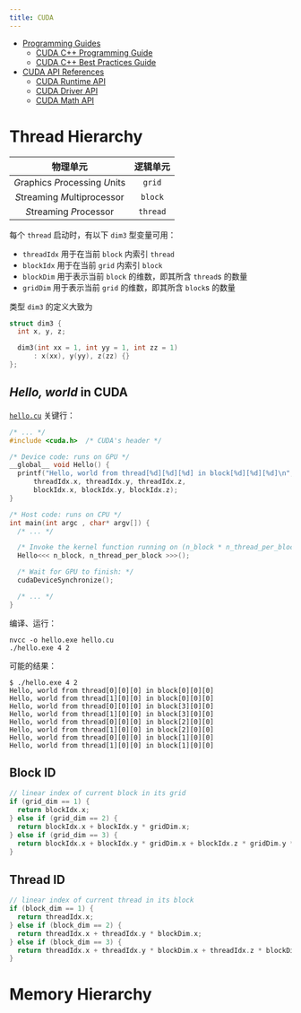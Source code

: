 ```yaml
---
title: CUDA
---
```


- [Programming Guides](https://docs.nvidia.com/cuda/#programming-guides)
  - [CUDA C++ Programming Guide](https://docs.nvidia.com/cuda/cuda-c-programming-guide)
  - [CUDA C++ Best Practices Guide](https://docs.nvidia.com/cuda/cuda-c-best-practices-guide)
- [CUDA API References](https://docs.nvidia.com/cuda/#cuda-api-references)
  - [CUDA Runtime API](https://docs.nvidia.com/cuda/cuda-runtime-api)
  - [CUDA Driver API](https://docs.nvidia.com/cuda/cuda-driver-api)
  - [CUDA Math API](https://docs.nvidia.com/cuda/cuda-math-api)

# Thread Hierarchy

|            物理单元             | 逻辑单元 |
| :-----------------------------: | :------: |
| *G*raphics *P*rocessing *U*nits |  `grid`  |
|  *S*treaming *M*ultiprocessor   | `block`  |
|     *S*treaming *P*rocessor     | `thread` |

每个 `thread` 启动时，有以下 `dim3` 型变量可用：

- `threadIdx` 用于在当前 `block` 内索引 `thread`
- `blockIdx` 用于在当前 `grid` 内索引 `block`
- `blockDim` 用于表示当前 `block` 的维数，即其所含 `thread`s 的数量
- `gridDim` 用于表示当前 `grid` 的维数，即其所含 `block`s 的数量

类型 `dim3` 的定义大致为

```c++
struct dim3 {
  int x, y, z;

  dim3(int xx = 1, int yy = 1, int zz = 1)
      : x(xx), y(yy), z(zz) {}
};
```

## *Hello, world* in CUDA

[`hello.cu`](./cuda/hello.cu) 关键行：

```c
/* ... */
#include <cuda.h>  /* CUDA's header */

/* Device code: runs on GPU */
__global__ void Hello() {
  printf("Hello, world from thread[%d][%d][%d] in block[%d][%d][%d]\n",
      threadIdx.x, threadIdx.y, threadIdx.z,
      blockIdx.x, blockIdx.y, blockIdx.z);
}

/* Host code: runs on CPU */
int main(int argc , char* argv[]) {
  /* ... */

  /* Invoke the kernel function running on (n_block * n_thread_per_block) threads: */
  Hello<<< n_block, n_thread_per_block >>>();

  /* Wait for GPU to finish: */
  cudaDeviceSynchronize();

  /* ... */
}
```

编译、运行：

```shell
nvcc -o hello.exe hello.cu
./hello.exe 4 2
```

可能的结果：

```
$ ./hello.exe 4 2
Hello, world from thread[0][0][0] in block[0][0][0]
Hello, world from thread[1][0][0] in block[0][0][0]
Hello, world from thread[0][0][0] in block[3][0][0]
Hello, world from thread[1][0][0] in block[3][0][0]
Hello, world from thread[0][0][0] in block[2][0][0]
Hello, world from thread[1][0][0] in block[2][0][0]
Hello, world from thread[0][0][0] in block[1][0][0]
Hello, world from thread[1][0][0] in block[1][0][0]
```

## Block ID

```c
// linear index of current block in its grid
if (grid_dim == 1) {
  return blockIdx.x;
} else if (grid_dim == 2) {
  return blockIdx.x + blockIdx.y * gridDim.x;
} else if (grid_dim == 3) {
  return blockIdx.x + blockIdx.y * gridDim.x + blockIdx.z * gridDim.y * gridDim.x;
}
```

## Thread ID

```c
// linear index of current thread in its block
if (block_dim == 1) {
  return threadIdx.x;
} else if (block_dim == 2) {
  return threadIdx.x + threadIdx.y * blockDim.x;
} else if (block_dim == 3) {
  return threadIdx.x + threadIdx.y * blockDim.x + threadIdx.z * blockDim.y * blockDim.x;
}
```

# Memory Hierarchy
